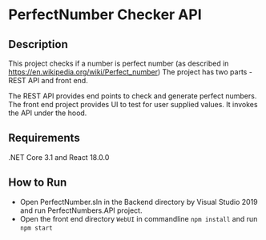 # PerfectNumber Checker API

## Description
This project checks if a number is perfect number (as described in https://en.wikipedia.org/wiki/Perfect_number)
The project has two parts - REST API and front end.

The REST API provides end points to check and generate perfect numbers.
The front end project provides UI to test for user supplied values. It invokes the API under the hood.

## Requirements
.NET Core 3.1 and React 18.0.0

## How to Run
- Open PerfectNumber.sln in the Backend directory by Visual Studio 2019 and run PerfectNumbers.API project.
- Open the front end directory `WebUI` in commandline  `npm install` and run `npm start`
